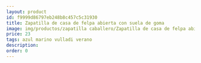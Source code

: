 ```yaml
---
layout: product
id: f9999d86797eb248b8c457c5c31930
title: Zapatilla de casa de felpa abierta con suela de goma 
image: img/productos/zapatilla caballero/Zapatilla de casa de felpa abierta con suela de goma =23=azul marino vulladi verano.webp
price: 23
tags: azul marino vulladi verano
description: 
order: 0
---
```

